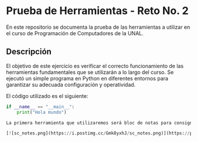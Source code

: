 # Prueba de Herramientas - Reto No. 2

En este repositorio se documenta la prueba de las herramientas a utilizar en el curso de Programación de Computadores de la UNAL.

## Descripción

El objetivo de este ejercicio es verificar el correcto funcionamiento de las herramientas fundamentales que se utilizarán a lo largo del curso. Se ejecutó un simple programa en Python en diferentes entornos para garantizar su adecuada configuración y operatividad.

El código utilizado es el siguiente:

```python
if __name__ == "__main__":
    print("Hola mundo")

La primera herramienta que utilizaremos será bloc de notas para consignar y almacenar el código para los siguientes pasos.

[![sc_notes.png](https://i.postimg.cc/Gmk8yxhJ/sc_notes.png)](https://postimg.cc/68ppsRZy).
